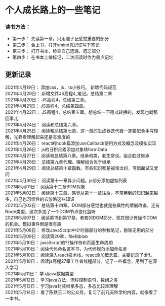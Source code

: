 # 个人成长路上的一些笔记

### 读书方法：
  - 第一步： 先读第一章，只用脑子记感觉重要的部分
  - 第二步： 合上书，打开xmind凭记忆写下笔记
  - 第三步： 打开书本，检查自己遗漏，遗忘部分
  - 第四步： 在书本上做标记，二次阅读时作为重点记忆


## 更新记录
  2021年4月19日： 添加css，js，ts小技巧。 新增代码规范 <br>
  2021年4月20日： 新增文件JS高程4_笔记。总结第二章 <br>
  2021年4月20日： JS高程4，总结第三章。<br>
  2021年4月21日： JS高程4，总结第四章。<br>
  2021年4月22日： JS高程4，总结第五章。想总结一下隐式转换的，发现也就那回事儿<br>
  2021年4月24日： 阅读和总结第六章。<br>
  2021年4月25日： 阅读和总结第七章，这一章的生成器迭代器一定要配合手写理解，光靠看理解起来还是有难度的<br>
  2021年4月26日： react的hook篇添加useCallback使用方式及概念及模拟实现<br> 
  2021年4月26日： js的日积月累添加对象转formData<br> 
  2021年4月27日： 阅读和总结第八章。继承和类，老生常谈。组合胜过继承<br>
  2021年4月28日： 总结第九章代理。理解组合优于继承<br>
  2021年4月29日： 阅读总结第十章函数。有些知识都是被淘汰的，可惜面试又爱问<br>
  2021年4月30日： 阅读第十一章异步问题。js部分添加虚拟列表<br>
  2021年5月01日： 阅读第十二章BOM对象<br>
  2021年5月02日： 阅读第十三章，感觉从第十一章往后，不常用到的知识越来越多，自己也习惯性的去忽略这些知识<br>
  2021年5月03日： 总结第十四章。DOM部分感觉也就是些属性的增删改查，还有Node类型。这次多加了一个DOM节点变化监听<br>
  2021年5月07日： 阅读第15到第17章。老套的DOM部分，现在很少有操作DOM的机会。模拟事件倒是很有趣<br>
  2021年5月08日： 修改JavaScript中计时器部分的参数笔记，删除无用的部分<br>
  2021年5月09日： 阅读第20章，file和blob<br>
  2021年5月10日： javaScript的??操作符和页面生命周期<br>
  2021年5月10日： 阅读代码命名这本书，为代码规范添加命名章<br>
  2021年5月10日： 阅读深入react技术栈。react添加概念篇，主要记录了diff。<br>
  2021年5月10日： 阅读js高程27章工作者线程部分，记了一些概念，用到了在深入学习<br>
  2021年5月11日： 学习java数据类型<br>
  2021年5月12日： 学习java方法，流程控制语句，数组之类<br>
  2021年5月13日： 学习java封装继承多态，多态比较难理解<br>
  2021年5月14日： 看了陈默王二的公众号，复习了前几天所学的内容，就像看了一本书。

	